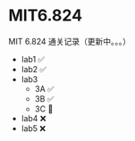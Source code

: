 # MIT6.824
MIT 6.824 通关记录（更新中。。。）
* lab1 ✅
* lab2 ✅
* lab3
  * 3A ✅
  * 3B ✅
  * 3C 🔨
* lab4 ❌
* lab5 ❌
